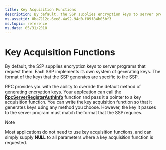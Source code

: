 ```yaml
---
title: Key Acquisition Functions
description: By default, the SSP supplies encryption keys to server programs that request them. Each SSP implements its own system of generating keys. The format of the keys that the SSP generates are specific to the SSP.
ms.assetid: 0ba7212c-6ee8-4a92-94d0-f09f84b05bf3
ms.topic: reference
ms.date: 05/31/2018
---
```


# Key Acquisition Functions

By default, the SSP supplies encryption keys to server programs that request them. Each SSP implements its own system of generating keys. The format of the keys that the SSP generates are specific to the SSP.

RPC provides you with the ability to override the default method of generating encryption keys. Your application can call the [**RpcServerRegisterAuthInfo**](/windows/desktop/api/Rpcdce/nf-rpcdce-rpcserverregisterauthinfo) function and pass it a pointer to a key acquisition function. You can write the key acquisition function so that it generates keys using any method you choose. However, the key it passes to the server program must match the format that the SSP requires.

> [!Note]  
> Most applications do not need to use key acquisition functions, and can simply supply **NULL** to all parameters where a key acquisition function is requested.

 

 

 




